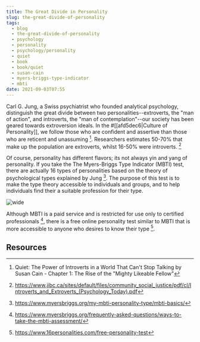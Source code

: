 ```yaml
---
title: The Great Divide in Personality
slug: the-great-divide-of-personality
tags:
  - blog
  - the-great-divide-of-personality
  - psychology
  - personality
  - psychology/personality
  - quiet
  - book
  - book/quiet
  - susan-cain
  - myers-briggs-type-indicator
  - mbti
date: 2021-09-03T07:55
---
```



Carl G. Jung, a Swiss psychiatrist who founded analytical psychology,
distinguish the great divide between two personalities--extroverts, the "man of
action", and introverts, the "man of contemplation"--our society has been geared
towards extroversion ideals.  In the #[[afd5dec6|Culture of Personality]], we
follow those who are confident and assertive than those who are reticent and
unassuming [^1]. Researchers estimates 50-70% that make up the population are
extroverts, whilst 16-50% were introverts. [^2]

Of course, personality has different flavors; its not always yin and yang of
personality. If you take the The Myers-Briggs Type Indicator (MBTI) test, there
are actually 16 types of personalities based on the theory of psychological
types explained by Jung [^3]. The purpose of this test is to make the type
theory accessible to individuals and groups, and to help individuals find their
a suitable profession for their type.

![wide](https://upload.wikimedia.org/wikipedia/commons/1/1f/MyersBriggsTypes.png "image from Wikimedia Commons (cc)")

Although MBTI is a paid service and is restricted for use only to certified
professionals [^4], there is a free online personality test similar to MBTI that
is more accessible to anyone who desires to know their type [^5].

## Resources

[^1]: Quiet: The Power of Introverts in a World That Can't Stop Talking by Susan Cain - Chapter 1: The Rise of the "Mighty Likeable Fellow"
[^2]: https://www.jibc.ca/sites/default/files/community_social_justice/pdf/cl/Introverts_and_Extroverts_(Psychology_Today).pdf
[^3]: https://www.myersbriggs.org/my-mbti-personality-type/mbti-basics/
[^4]: https://www.myersbriggs.org/frequently-asked-questions/ways-to-take-the-mbti-assessment/
[^5]: https://www.16personalities.com/free-personality-test
